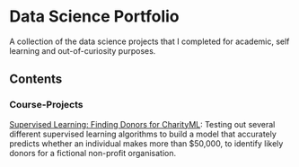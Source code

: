# Data Science Portfolio
A collection of the data science projects that I completed for academic, self learning and out-of-curiosity purposes.

## Contents
### Course-Projects
[Supervised Learning: Finding Donors for CharityML](https://github.com/Sturmpuls/data-science-portfolio/blob/main/charityml/finding_donors.ipynb): Testing out several different supervised learning algorithms to build a model that accurately predicts whether an individual makes more than $50,000, to identify likely donors for a fictional non-profit organisation.
